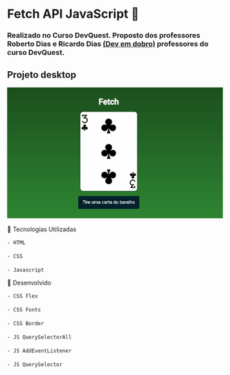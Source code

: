 # Fetch API JavaScript 🚀

### Realizado no Curso DevQuest. Proposto dos professores Roberto Dias e Ricardo Dias [(Dev em dobro)](https://www.instagram.com/devemdobro/) professores do curso DevQuest.

## Projeto desktop 

 [<img src="/src/imagem/cartas.gif" alt="Cartas">]()


📌  Tecnologias Utilizadas 
````
- HTML

- CSS 

- Javascript 
````

📌  Desenvolvido
````
- CSS Flex 

- CSS Fonts

- CSS Border 

- JS QuerySelectorAll

- JS AddEventListener

- JS QuerySelector
````
